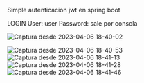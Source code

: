 Simple autenticacion jwt en spring boot

LOGIN
User: user
Password: sale por consola

![Captura desde 2023-04-06 18-40-02](https://user-images.githubusercontent.com/49040356/230444630-9be25b7c-5186-4cc7-9edd-7e4cfd7b2ec4.png)


![Captura desde 2023-04-06 18-40-53](https://user-images.githubusercontent.com/49040356/230444991-68af3a92-71bb-44f8-9f3c-d7ce29117a56.png)
![Captura desde 2023-04-06 18-41-13](https://user-images.githubusercontent.com/49040356/230445032-32ebdada-e8db-471a-a1c1-4bc23f43bc57.png)
![Captura desde 2023-04-06 18-41-28](https://user-images.githubusercontent.com/49040356/230445060-61cba60e-bed2-47bc-ab01-cf317ea3c695.png)
![Captura desde 2023-04-06 18-41-46](https://user-images.githubusercontent.com/49040356/230445096-9cb4d208-3ce8-41a3-84c9-808bd72c4222.png)
